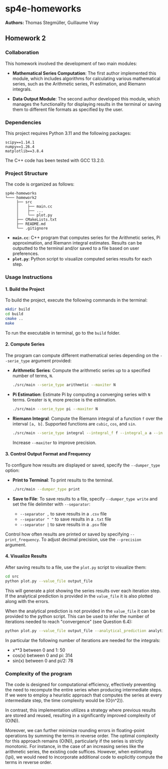 # sp4e-homeworks

**Authors:** Thomas Stegmüller, Guillaume Vray

## Homework 2

### Collaboration

This homework involved the development of two main modules:

- **Mathematical Series Computation**: The first author implemented this module, which includes algorithms for calculating various mathematical series, such as the Arithmetic series, Pi estimation, and Riemann integrals.

- **Data Output Module**: The second author developed this module, which manages the functionality for displaying results in the terminal or saving them to different file formats as specified by the user.

### Dependencies

This project requires Python 3.11 and the following packages:

```plaintext
scipy==1.14.1
numpy==1.26.4
matplotlib==3.8.4
```

The C++ code has been tested with GCC 13.2.0.

### Project Structure

The code is organized as follows:

```plaintext
sp4e-homeworks
└─── homework2
     ├── src
     │    ├── main.cc
     │    ├── ...
     │    └── plot.py
     ├── CMakeLists.txt
     ├── README.md
     └── .gitignore
```

- **`main.cc`**: C++ program that computes series for the Arithmetic series, Pi approximation, and Riemann integral estimates. Results can be outputted to the terminal and/or saved to a file based on user preferences.
- **`plot.py`**: Python script to visualize computed series results for each step.

### Usage Instructions

#### 1. Build the Project

To build the project, execute the following commands in the terminal:

```bash
mkdir build
cd build
cmake ..
make
```
To run the executable in terminal, go to the `build` folder.

#### 2. Compute Series

The program can compute different mathematical series depending on the `--serie_type` argument provided:

- **Arithmetic Series**: Compute the arithmetic series up to a specified number of terms, `N`.

    ```bash
    ./src/main --serie_type arithmetic --maxiter N
    ```

- **Pi Estimation**: Estimate Pi by computing a converging series with `N` terms. Greater is `N`, more precise is the estimation.

    ```bash
    ./src/main --serie_type pi --maxiter N
    ```

- **Riemann Integral**: Compute the Riemann integral of a function `f` over the interval `[a, b]`. Supported functions are `cubic`, `cos`, and `sin`.

    ```bash
    ./src/main --serie_type integral --integral_f f --integral_a a --integral_b b --maxiter N
    ```

    Increase `--maxiter` to improve precision.

#### 3. Control Output Format and Frequency

To configure how results are displayed or saved, specify the `--dumper_type` option:

- **Print to Terminal**: To print results to the terminal.

    ```bash
    ./src/main --dumper_type print
    ```

- **Save to File**: To save results to a file, specify `--dumper_type write` and set the file delimiter with `--separator`:
    - `--separator ,` to save results in a `.csv` file
    - `--separator " "` to save results in a `.txt` file
    - `--separator |` to save results in a `.psv` file

Control how often results are printed or saved by specifying `--print_frequency`. To adjust decimal precision, use the `--precision` argument.

#### 4. Visualize Results

After saving results to a file, use the `plot.py` script to visualize them:

```bash
cd src
python plot.py --value_file output_file
```

This will generate a plot showing the series results over each iteration step. If the analytical prediction
is provided in the `value_file` it is also plotted along with the errors.

When the analytical prediction is not provided in the `value_file` it can be provided to the python script.
This can be used to infer the number of iterations needed to reach "convergence" (see Question 6.4):


```bash
python plot.py --value_file output_file --analytical_prediction analytical_prediction
```

In particular the following number of iterations are needed for the integrals:

- x**3 between 0 and 1: 50
- cos(x) between 0 and pi: 314 
- sin(x) between 0 and pi/2: 78

### Complexity of the program

The code is designed for computational efficiency, effectively preventing the need to recompute the entire series when producing intermediate steps. If we were to employ a heuristic approach that computes the series at every intermediate step, the time complexity would be \(O(n^2)\).

In contrast, this implementation utilizes a strategy where previous results are stored and reused, resulting in a significantly improved complexity of \(O(N)\).

Moreover, we can further minimize rounding errors in floating-point operations by summing the terms in reverse order. The optimal complexity for this approach remains \(O(N)\), particularly if the series is strictly monotonic. For instance, in the case of an increasing series like the arithmetic series, the existing code suffices. However, when estimating \(\pi\), we would need to incorporate additional code to explicitly compute the terms in reverse order.
